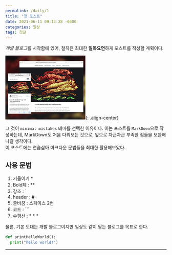 ```yaml
---
permalink: /daily/1
title: "첫 포스트"
date: 2021-06-11 09:13:28 -0400
categories: 일상
tags: 첫글
---
```

*개발 블로그*를 시작함에 있어, 철칙은 최대한 **일목요연**하게 포스트를 작성할 계획이다.
  
![minimal mistakes][mm]{: .align-center}
  
그 것이 `minimal mistakes` 테마를 선택한 이유이다. 이는 포스트를 `MarkDown`으로 작성하는데, MarkDown도 처음 다뤄보는 것으로, 앞으로 차근차근 부족한 점들을 보완해나갈 생각이다.  
이 포스트에는 연습삼아 마크다운 문법들을 최대한 활용해보았다.

## 사용 문법
1. 기울이기 *
2. Bold체 : **
3. 강조 : `
4. header : #
5. 줄바꿈 : 스페이스 2번
6. 코드 : ```
7. 수평선 : * * *

물론, 기본 토대는 개발 블로그이지만 일상도 같이 담는 블로그를 목표로 한다.

```python
def printHelloWorld():
  print("hello world!")
```
* * *
<!-- URL -->
[mm]: ../../assets/images/minimal-mistakes.png